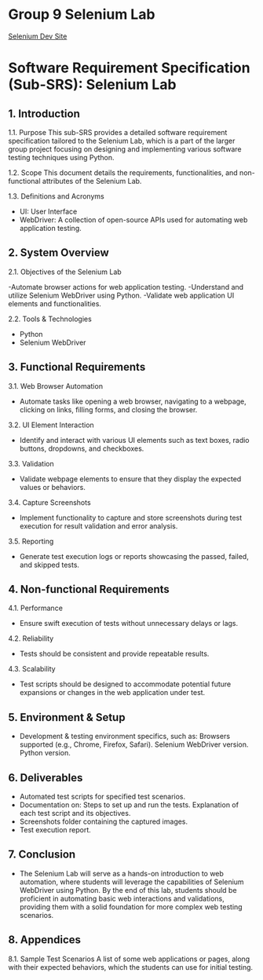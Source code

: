 # Group 9 Selenium Lab
[Selenium Dev Site](https://www.selenium.dev/)

# Software Requirement Specification (Sub-SRS): Selenium Lab

## 1. Introduction

1.1. Purpose This sub-SRS provides a detailed software requirement specification tailored to the Selenium Lab, which is a part of the larger group project focusing on designing and implementing various software testing techniques using Python.

1.2. Scope This document details the requirements, functionalities, and non-functional attributes of the Selenium Lab.

1.3. Definitions and Acronyms

  - UI: User Interface
  - WebDriver: A collection of open-source APIs used for automating web application testing.

## 2. System Overview

2.1. Objectives of the Selenium Lab

  -Automate browser actions for web application testing.
  -Understand and utilize Selenium WebDriver using Python.
  -Validate web application UI elements and functionalities.

2.2. Tools & Technologies

  - Python
  - Selenium WebDriver

## 3. Functional Requirements

3.1. Web Browser Automation

- Automate tasks like opening a web browser, navigating to a webpage, clicking on links, filling forms, and closing the browser.

3.2. UI Element Interaction

- Identify and interact with various UI elements such as text boxes, radio buttons, dropdowns, and checkboxes.

3.3. Validation

- Validate webpage elements to ensure that they display the expected values or behaviors.

3.4. Capture Screenshots

- Implement functionality to capture and store screenshots during test execution for result validation and error analysis.

3.5. Reporting

- Generate test execution logs or reports showcasing the passed, failed, and skipped tests.

## 4. Non-functional Requirements

4.1. Performance

- Ensure swift execution of tests without unnecessary delays or lags.

4.2. Reliability

- Tests should be consistent and provide repeatable results.

4.3. Scalability

- Test scripts should be designed to accommodate potential future expansions or changes in the web application under test.

## 5. Environment & Setup

- Development & testing environment specifics, such as:
        Browsers supported (e.g., Chrome, Firefox, Safari).
        Selenium WebDriver version.
        Python version.

## 6. Deliverables

  - Automated test scripts for specified test scenarios.
  - Documentation on:
        Steps to set up and run the tests.
        Explanation of each test script and its objectives.
  - Screenshots folder containing the captured images.
  - Test execution report.

## 7. Conclusion 
- The Selenium Lab will serve as a hands-on introduction to web automation, where students will leverage the capabilities of Selenium WebDriver using Python. By the end of this lab, students should be proficient in automating basic web interactions and validations, providing them with a solid foundation for more complex web testing scenarios.

## 8. Appendices

8.1. Sample Test Scenarios A list of some web applications or pages, along with their expected behaviors, which the students can use for initial testing.
